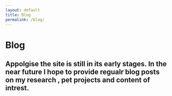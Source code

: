```yaml
---
layout: default
title: Blog
permalink: /blog/
---
```

# Blog 


## Appolgise the site is still in its early stages. In the near future I hope to provide regualr blog posts on my research , pet projects and content of intrest.




